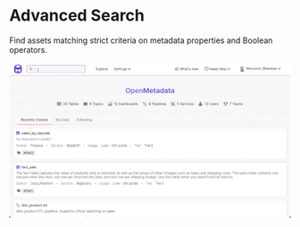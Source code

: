 # Advanced Search

Find assets matching strict criteria on metadata properties and Boolean operators.

![](../docs/.gitbook/assets/complex-queries.gif)

####
